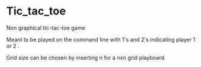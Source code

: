 # Tic_tac_toe
Non graphical tic-tac-toe game

Meant to be played on the command line with 1's and 2's indicating player 1 or 2 .

Grid size can be chosen by inserting n for a nxn grid playboard.
